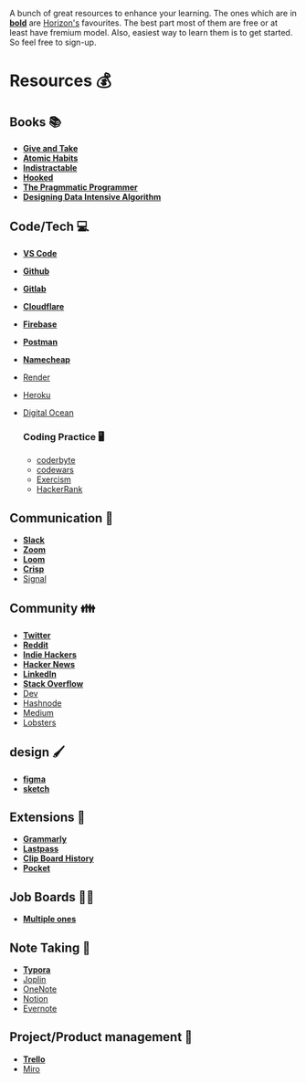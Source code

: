 A bunch of great resources to enhance your learning. The ones which are in **<u>bold</u>** are [Horizon's](https://horizontech.dev) favourites. The best part most of them are free or at least have fremium model. Also, easiest way to learn them is to get started. So feel free to sign-up.

# Resources :moneybag:

## Books :books:

- **[Give and Take](https://www.adamgrant.net/give-and-take)**
- **[Atomic Habits](https://jamesclear.com/atomic-habits)**
- **[Indistractable](https://www.nirandfar.com/indistractable/)**
- **[Hooked](https://www.nirandfar.com/hooked/)**
- **[The Pragmmatic Programmer](https://pragprog.com/book/tpp/the-pragmatic-programmer)**
- **[Designing Data Intensive Algorithm](https://dataintensive.net/)**

## Code/Tech :computer:

- [**VS Code**](https://code.visualstudio.com/)
- [**Github**](https://github.com)
- **[Gitlab](https://gitlab.com/)**
- **[Cloudflare](https://gitlab.com/)**
- [**Firebase**](https://firebase.com/)
- **[Postman](https://www.postman.com/)**
- **[Namecheap](https://www.namecheap.com/)**
- [Render](https://render.com/)
- [Heroku](https://www.heroku.com/)
- [Digital Ocean](https://www.digitalocean.com/)

  ### Coding Practice :desktop_computer:

  - [coderbyte](https://coderbyte.com/)
  - [codewars](https://www.codewars.com/)
  - [Exercism](https://exercism.io/)
  - [HackerRank](https://hackerrank.com)

## Communication :email:

- [**Slack**](http://slack.com/)
- [**Zoom**](https://zoom.us/)
- [**Loom**](https://www.loom.com/)
- [**Crisp**](https://crisp.chat/)
- [Signal](https://signal.org/en/)

## Community :family:

- **[Twitter](http://twitter.com/)**
- **[Reddit](https://www.reddit.com/)**
- **[Indie Hackers](https://www.indiehackers.com/)**
- **[Hacker News](https://news.ycombinator.com/)**
- **[LinkedIn](https://www.linkedin.com/)**
- **[Stack Overflow](https://stackoverflow.com/)**
- [Dev](https://dev.to/)
- [Hashnode](https://hashnode.com/)
- [Medium](https://medium.com/)
- [Lobsters](https://lobste.rs/)

## design :paintbrush:

- **[figma](https://www.figma.com/)**
- **[sketch](https://www.sketch.com/)**

## Extensions :electric_plug:

- **[Grammarly](https://www.grammarly.com/)**
- **[Lastpass](http://lastpass.com/)**
- **[Clip Board History](https://chrome.google.com/webstore/detail/clipboard-history-pro-bes/ajiejmhbejpdgkkigpddefnjmgcbkenk?hl=en)**
- **[Pocket](https://getpocket.com/chrome/)**

## Job Boards :man_factory_worker:

- **[Multiple ones](https://github.com/HorizonTechnologies/awesome-job-boards)**

## Note Taking :notebook_with_decorative_cover:

- **[Typora](https://typora.io/)**
- [Joplin](https://joplinapp.org/)
- [OneNote](https://www.onenote.com/)
- [Notion](https://www.notion.so/)
- [Evernote](https://evernote.com/)

## Project/Product management :office:

- **[Trello](http://trello.com/)**
- [Miro](https://miro.com/)
